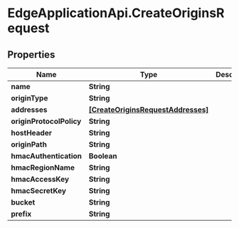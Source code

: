 # EdgeApplicationApi.CreateOriginsRequest

## Properties

Name | Type | Description | Notes
------------ | ------------- | ------------- | -------------
**name** | **String** |  | 
**originType** | **String** |  | [optional] 
**addresses** | [**[CreateOriginsRequestAddresses]**](CreateOriginsRequestAddresses.md) |  | 
**originProtocolPolicy** | **String** |  | [optional] 
**hostHeader** | **String** |  | 
**originPath** | **String** |  | [optional] 
**hmacAuthentication** | **Boolean** |  | [optional] 
**hmacRegionName** | **String** |  | [optional] 
**hmacAccessKey** | **String** |  | [optional] 
**hmacSecretKey** | **String** |  | [optional] 
**bucket** | **String** |  | [optional] 
**prefix** | **String** |  | [optional] 


